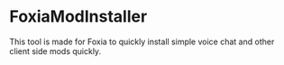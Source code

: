 # FoxiaModInstaller

This tool is made for Foxia to quickly install simple voice chat and other client side mods quickly.


